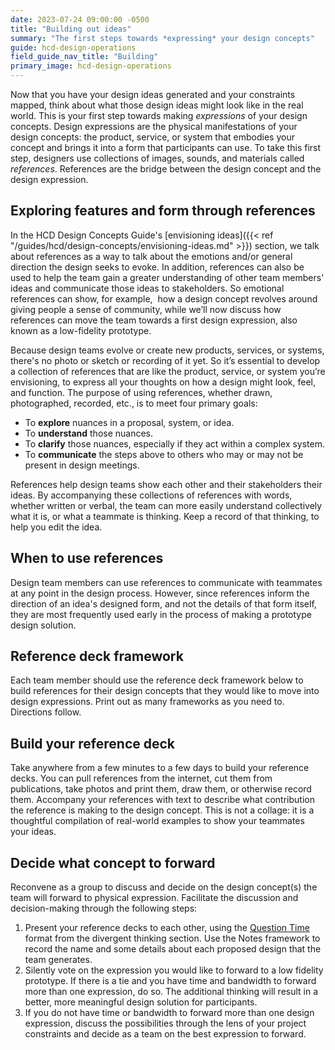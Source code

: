 ```yaml
---
date: 2023-07-24 09:00:00 -0500
title: "Building out ideas"
summary: "The first steps towards *expressing* your design concepts"
guide: hcd-design-operations
field_guide_nav_title: "Building"
primary_image: hcd-design-operations
---
```


Now that you have your design ideas generated and your constraints mapped, think about what those design ideas might look like in the real world. This is your first step towards making _expressions_ of your design concepts. Design expressions are the physical manifestations of your design concepts: the product, service, or system that embodies your concept and brings it into a form that participants can use. To take this first step, designers use collections of images, sounds, and materials called _references_. References are the bridge between the design concept and the design expression.


## Exploring features and form through references

In the HCD Design Concepts Guide's [envisioning ideas]({{< ref "/guides/hcd/design-concepts/envisioning-ideas.md" >}}) section, we talk about references as a way to talk about the emotions and/or general direction the design seeks to evoke. In addition, references can also be used to help the team gain a greater understanding of other team members' ideas and communicate those ideas to stakeholders. So emotional references can show, for example,  how a design concept revolves around giving people a sense of community, while we’ll now discuss how references can move the team towards a first design expression, also known as a low-fidelity prototype.

Because design teams evolve or create new products, services, or systems, there's no photo or sketch or recording of it yet. So it’s essential to develop a collection of references that are like the product, service, or system you’re envisioning, to express all your thoughts on how a design might look, feel, and function. The purpose of using references, whether drawn, photographed, recorded, etc., is to meet four primary goals:

- To **explore** nuances in a proposal, system, or idea.
- To **understand** those nuances.
- To **clarify** those nuances, especially if they act within a complex system.
- To **communicate** the steps above to others who may or may not be present in design meetings.

References help design teams show each other and their stakeholders their ideas. By accompanying these collections of references with words, whether written or verbal, the team can more easily understand collectively what it is, or what a teammate is thinking. Keep a record of that thinking, to help you edit the idea.


## When to use references

Design team members can use references to communicate with teammates at any point in the design process. However, since references inform the direction of an idea's designed form, and not the details of that form itself, they are most frequently used early in the process of making a prototype design solution.


## Reference deck framework

Each team member should use the reference deck framework below to build references for their design concepts that they would like to move into design expressions. Print out as many frameworks as you need to. Directions follow.


## Build your reference deck

Take anywhere from a few minutes to a few days to build your reference decks. You can pull references from the internet, cut them from publications, take photos and print them, draw them, or otherwise record them. Accompany your references with text to describe what contribution the reference is making to the design concept. This is not a collage: it is a thoughtful compilation of real-world examples to show your teammates your ideas.


## Decide what concept to forward

Reconvene as a group to discuss and decide on the design concept(s) the team will forward to physical expression. Facilitate the discussion and decision-making through the following steps:

1. Present your reference decks to each other, using the [Question Time](/guides/hcd/design-operations/thinking/#top-five) format from the divergent thinking section. Use the Notes framework to record the name and some details about each proposed design that the team generates.
2. Silently vote on the expression you would like to forward to a low fidelity prototype. If there is a tie and you have time and bandwidth to forward more than one expression, do so. The additional thinking will result in a better, more meaningful design solution for participants.
3. If you do not have time or bandwidth to forward more than one design expression, discuss the possibilities through the lens of your project constraints and decide as a team on the best expression to forward.
